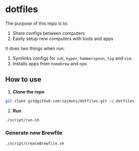 # dotfiles

The purpose of this repo is to:

1. Share configs between computers
2. Easily setup new computers with tools and apps

It does two things when run:

1. Symlinks configs for `zsh`, `hyper`, `hammerspoon`, `tig` and `vim`.
2. Installs apps from `homebrew` and `npm`.

## How to use

1. **Clone the repo**

```zsh
git clone git@github.com:sajmoni/dotfiles.git ~/.dotfiles
```

2. **Run**

```zsh
./script/run.sh
```

### Generate new Brewfile

```zsh
./script/createBrewfile.sh
```
